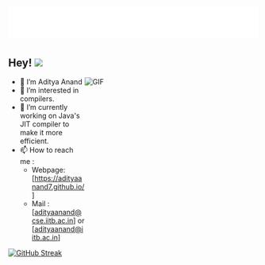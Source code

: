 <h1 align="center">
  <img src="https://raw.githubusercontent.com/adityaanand7/adityaanand7/main/name.svg" alt="Aditya Anand" />
</h1>

## Hey! <img src="https://github.com/TheDudeThatCode/TheDudeThatCode/blob/master/Assets/Hi.gif" width="29px"> 
<img align="right" alt="GIF" src="https://github.com/abhisheknaiidu/abhisheknaiidu/blob/master/code.gif?raw=true" width="350" height="450" />

- 👋 I’m Aditya Anand
- 👀 I’m interested in compilers.
- 🌱 I’m currently working on Java's JIT compiler to make it more efficient.
- 📫 How to reach me : 
  -  Webpage: [https://adityaanand7.github.io/]
  -  Mail : [adityaanand@cse.iitb.ac.in] or [adityaanand@iitb.ac.in]


[![GitHub Streak](https://github-readme-streak-stats.herokuapp.com?user=adityaanand7&theme=nightowl)](https://git.io/streak-stats)

<!---
adityaanand7/adityaanand7 is a ✨ special ✨ repository because its `README.md` (this file) appears on your GitHub profile.
You can click the Preview link to take a look at your changes.
--->
